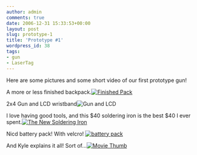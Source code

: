 ```yaml
---
author: admin
comments: true
date: 2006-12-31 15:33:53+00:00
layout: post
slug: prototype-1
title: 'Prototype #1'
wordpress_id: 38
tags:
- gun
- LaserTag
---
```


Here are some pictures and some short video of our first prototype gun!

A more or less finished backpack.[![Finished Pack](/uploads/dcam0040.thumbnail.JPG)](/uploads/dcam0040.JPG)

2x4 Gun and LCD wristband![![Gun and LCD](/uploads/dcam0039.thumbnail.JPG)](/uploads/dcam0039.JPG)

I love having good tools, and this $40 soldering iron is the best $40 I ever spent.[![The New Soldering Iron](/uploads/dcam0038.thumbnail.JPG)](/uploads/dcam0038.JPG)

Nicd battery pack! With velcro! [![battery pack](/uploads/dcam0037.thumbnail.JPG)](/uploads/dcam0037.JPG)

And Kyle explains it all! Sort of...[![Movie Thumb](/uploads/screenshot0.thumbnail.png)](https://xkyle.com/video/prototype.mov)
